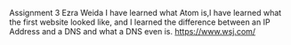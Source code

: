 Assignment 3
Ezra Weida
I have learned what Atom is,I have learned what the first website looked like, and I learned the difference between an IP Address and a DNS and what a DNS even is.
https://www.wsj.com/
